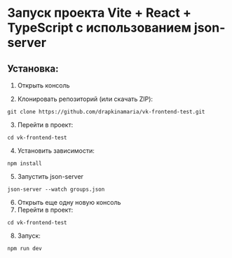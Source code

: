 # Запуск проекта Vite + React + TypeScript с использованием json-server

## Установка:

1. Открыть консоль

2. Клонировать репозиторий (или скачать ZIP):

```
git clone https://github.com/drapkinamaria/vk-frontend-test.git
```

3. Перейти в проект:

```
cd vk-frontend-test
```

4. Установить зависимости:

```
npm install
```

5. Запустить json-server

```
json-server --watch groups.json
```

6. Открыть еще одну новую консоль
7. Перейти в проект:

```
cd vk-frontend-test
```

8. Запуск:

```
npm run dev
```
